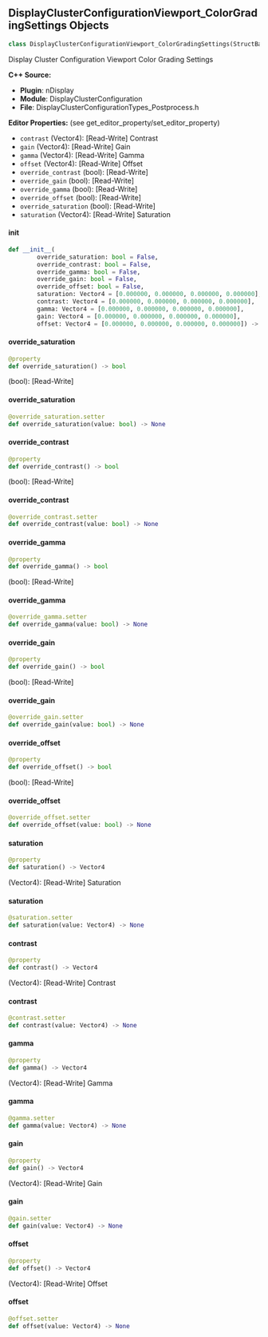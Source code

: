 ## DisplayClusterConfigurationViewport_ColorGradingSettings Objects

```python
class DisplayClusterConfigurationViewport_ColorGradingSettings(StructBase)
```

Display Cluster Configuration Viewport Color Grading Settings

**C++ Source:**

- **Plugin**: nDisplay
- **Module**: DisplayClusterConfiguration
- **File**: DisplayClusterConfigurationTypes_Postprocess.h

**Editor Properties:** (see get_editor_property/set_editor_property)

- ``contrast`` (Vector4):  [Read-Write] Contrast
- ``gain`` (Vector4):  [Read-Write] Gain
- ``gamma`` (Vector4):  [Read-Write] Gamma
- ``offset`` (Vector4):  [Read-Write] Offset
- ``override_contrast`` (bool):  [Read-Write]
- ``override_gain`` (bool):  [Read-Write]
- ``override_gamma`` (bool):  [Read-Write]
- ``override_offset`` (bool):  [Read-Write]
- ``override_saturation`` (bool):  [Read-Write]
- ``saturation`` (Vector4):  [Read-Write] Saturation

<a id="unreal.DisplayClusterConfigurationViewport_ColorGradingSettings.__init__"></a>

#### __init__

```python
def __init__(
        override_saturation: bool = False,
        override_contrast: bool = False,
        override_gamma: bool = False,
        override_gain: bool = False,
        override_offset: bool = False,
        saturation: Vector4 = [0.000000, 0.000000, 0.000000, 0.000000],
        contrast: Vector4 = [0.000000, 0.000000, 0.000000, 0.000000],
        gamma: Vector4 = [0.000000, 0.000000, 0.000000, 0.000000],
        gain: Vector4 = [0.000000, 0.000000, 0.000000, 0.000000],
        offset: Vector4 = [0.000000, 0.000000, 0.000000, 0.000000]) -> None
```

<a id="unreal.DisplayClusterConfigurationViewport_ColorGradingSettings.override_saturation"></a>

#### override_saturation

```python
@property
def override_saturation() -> bool
```

(bool):  [Read-Write]

<a id="unreal.DisplayClusterConfigurationViewport_ColorGradingSettings.override_saturation"></a>

#### override_saturation

```python
@override_saturation.setter
def override_saturation(value: bool) -> None
```

<a id="unreal.DisplayClusterConfigurationViewport_ColorGradingSettings.override_contrast"></a>

#### override_contrast

```python
@property
def override_contrast() -> bool
```

(bool):  [Read-Write]

<a id="unreal.DisplayClusterConfigurationViewport_ColorGradingSettings.override_contrast"></a>

#### override_contrast

```python
@override_contrast.setter
def override_contrast(value: bool) -> None
```

<a id="unreal.DisplayClusterConfigurationViewport_ColorGradingSettings.override_gamma"></a>

#### override_gamma

```python
@property
def override_gamma() -> bool
```

(bool):  [Read-Write]

<a id="unreal.DisplayClusterConfigurationViewport_ColorGradingSettings.override_gamma"></a>

#### override_gamma

```python
@override_gamma.setter
def override_gamma(value: bool) -> None
```

<a id="unreal.DisplayClusterConfigurationViewport_ColorGradingSettings.override_gain"></a>

#### override_gain

```python
@property
def override_gain() -> bool
```

(bool):  [Read-Write]

<a id="unreal.DisplayClusterConfigurationViewport_ColorGradingSettings.override_gain"></a>

#### override_gain

```python
@override_gain.setter
def override_gain(value: bool) -> None
```

<a id="unreal.DisplayClusterConfigurationViewport_ColorGradingSettings.override_offset"></a>

#### override_offset

```python
@property
def override_offset() -> bool
```

(bool):  [Read-Write]

<a id="unreal.DisplayClusterConfigurationViewport_ColorGradingSettings.override_offset"></a>

#### override_offset

```python
@override_offset.setter
def override_offset(value: bool) -> None
```

<a id="unreal.DisplayClusterConfigurationViewport_ColorGradingSettings.saturation"></a>

#### saturation

```python
@property
def saturation() -> Vector4
```

(Vector4):  [Read-Write] Saturation

<a id="unreal.DisplayClusterConfigurationViewport_ColorGradingSettings.saturation"></a>

#### saturation

```python
@saturation.setter
def saturation(value: Vector4) -> None
```

<a id="unreal.DisplayClusterConfigurationViewport_ColorGradingSettings.contrast"></a>

#### contrast

```python
@property
def contrast() -> Vector4
```

(Vector4):  [Read-Write] Contrast

<a id="unreal.DisplayClusterConfigurationViewport_ColorGradingSettings.contrast"></a>

#### contrast

```python
@contrast.setter
def contrast(value: Vector4) -> None
```

<a id="unreal.DisplayClusterConfigurationViewport_ColorGradingSettings.gamma"></a>

#### gamma

```python
@property
def gamma() -> Vector4
```

(Vector4):  [Read-Write] Gamma

<a id="unreal.DisplayClusterConfigurationViewport_ColorGradingSettings.gamma"></a>

#### gamma

```python
@gamma.setter
def gamma(value: Vector4) -> None
```

<a id="unreal.DisplayClusterConfigurationViewport_ColorGradingSettings.gain"></a>

#### gain

```python
@property
def gain() -> Vector4
```

(Vector4):  [Read-Write] Gain

<a id="unreal.DisplayClusterConfigurationViewport_ColorGradingSettings.gain"></a>

#### gain

```python
@gain.setter
def gain(value: Vector4) -> None
```

<a id="unreal.DisplayClusterConfigurationViewport_ColorGradingSettings.offset"></a>

#### offset

```python
@property
def offset() -> Vector4
```

(Vector4):  [Read-Write] Offset

<a id="unreal.DisplayClusterConfigurationViewport_ColorGradingSettings.offset"></a>

#### offset

```python
@offset.setter
def offset(value: Vector4) -> None
```

<a id="unreal.DisplayClusterConfigurationViewport_ColorGradingWhiteBalanceSettings"></a>